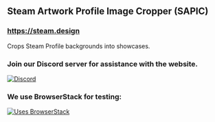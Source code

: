 ## Steam Artwork Profile Image Cropper (SAPIC)
### https://steam.design
Crops Steam Profile backgrounds into showcases.

### Join our Discord server for assistance with the website.
[![Discord](https://discordapp.com/api/guilds/304986224467378177/widget.png?style=banner2)](https://discord.gg/jnqnHuX)
### We use BrowserStack for testing:
[![Uses BrowserStack](https://i.oddball.tf/o4uucav.png?raw=true)](https://www.browserstack.com)
